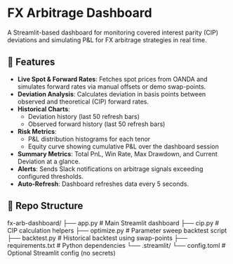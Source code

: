 # FX Arbitrage Dashboard

A Streamlit-based dashboard for monitoring covered interest parity (CIP) deviations and simulating P&L for FX arbitrage strategies in real time.

## 🚀 Features

- **Live Spot & Forward Rates**: Fetches spot prices from OANDA and simulates forward rates via manual offsets or demo swap-points.
- **Deviation Analysis**: Calculates deviation in basis points between observed and theoretical (CIP) forward rates.
- **Historical Charts**:  
  - Deviation history (last 50 refresh bars)  
  - Observed forward history (last 50 refresh bars)
- **Risk Metrics**:  
  - P&L distribution histograms for each tenor  
  - Equity curve showing cumulative P&L over the dashboard session
- **Summary Metrics**: Total PnL, Win Rate, Max Drawdown, and Current Deviation at a glance.
- **Alerts**: Sends Slack notifications on arbitrage signals exceeding configured thresholds.
- **Auto-Refresh**: Dashboard refreshes data every 5 seconds.

## 📁 Repo Structure

fx-arb-dashboard/
├── app.py                # Main Streamlit dashboard
├── cip.py                # CIP calculation helpers
├── optimize.py           # Parameter sweep backtest script
├── backtest.py           # Historical backtest using swap-points
├── requirements.txt      # Python dependencies
└── .streamlit/
└── config.toml       # Optional Streamlit config (no secrets)
